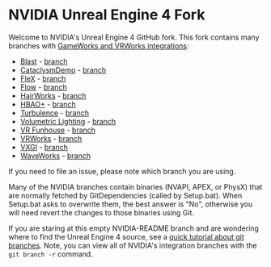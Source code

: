NVIDIA Unreal Engine 4 Fork
===========================

Welcome to NVIDIA's Unreal Engine 4 GitHub fork.  This fork contains many branches with [GameWorks and VRWorks integrations](https://developer.nvidia.com/nvidia-gameworks-and-ue4):

* [Blast](https://developer.nvidia.com/blast) - [branch](https://github.com/NvPhysX/UnrealEngine/tree/Blast)
* [CataclysmDemo](https://developer.nvidia.com/cataclysm-flip-solver-gpu-particles) - [branch](https://github.com/NvPhysX/UnrealEngine/tree/CataclysmDemo-4.15)
* [FleX](https://developer.nvidia.com/flex) - [branch](https://github.com/NvPhysX/UnrealEngine/tree/FleX-4.16.0)
* [Flow](https://developer.nvidia.com/nvidia-flow) - [branch](https://github.com/NvPhysX/UnrealEngine/tree/NvFlow-4.17)
* [HairWorks](https://developer.nvidia.com/hairworks) - [branch](https://github.com/NvPhysX/UnrealEngine/tree/HairWorks)
* [HBAO+](http://www.geforce.com/hardware/technology/hbao-plus) - [branch](https://github.com/NvPhysX/UnrealEngine/tree/HBAO+)
* [Turbulence](https://developer.nvidia.com/turbulence) - [branch](https://github.com/NvPhysX/UnrealEngine/tree/Turbulence-4.13)
* [Volumetric Lighting](https://developer.nvidia.com/VolumetricLighting) - [branch](https://github.com/NvPhysX/UnrealEngine/tree/VolumetricLighting-4.16)
* [VR Funhouse](https://developer.nvidia.com/vr-funhouse-mod-kit) - [branch](https://github.com/NvPhysX/UnrealEngine/tree/VRFunhouse-4.11)
* [VRWorks](https://developer.nvidia.com/vrworks) - [branch](https://github.com/NvPhysX/UnrealEngine/tree/VRWorks-Graphics-4.15)
* [VXGI](https://developer.nvidia.com/vxgi) - [branch](https://github.com/NvPhysX/UnrealEngine/tree/VXGI-4.15)
* [WaveWorks](https://developer.nvidia.com/waveworks) - [branch](https://github.com/NvPhysX/UnrealEngine/tree/WaveWorks)

If you need to file an issue, please note which branch you are using.

Many of the NVIDIA branches contain binaries (NVAPI, APEX, or PhysX) that are normally fetched by GitDependencies (called by Setup.bat).  When Setup.bat asks to overwrite them, the best answer is "No", otherwise you will need revert the changes to those binaries using Git.

If you are staring at this empty NVIDIA-README branch and are wondering where to find the Unreal Engine 4 source, see a [quick tutorial about git branches](https://www.atlassian.com/git/tutorials/using-branches).  Note, you can view all of NVIDIA's integration branches with the `git branch -r` command.

